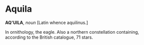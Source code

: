 # Aquila

**AQ'UILA**, _noun_ \[Latin whence aquilinus.\]

In ornithology, the eagle. Also a northern constellation containing, according to the British catalogue, 71 stars.